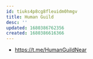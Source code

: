 ```yaml
---
id: tiuks4p8cg8fleuidm0hmgv
title: Human Guild
desc: ''
updated: 1680386762356
created: 1680386616366
---
```


- https://t.me/HumanGuildNear 